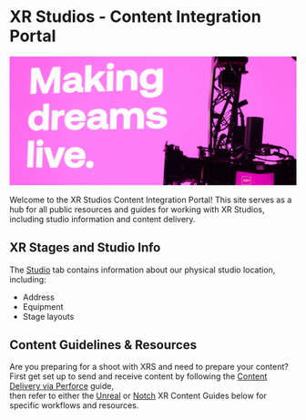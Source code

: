 # XR Studios - Content Integration Portal <!-- {docsify-ignore-all} -->

![XR Studios - Studio Image](img/xrs/studio-view-1-cropped.jpg)

<!-- <img src="getRandomHomepageImage()" alt="XR Studios - Studio View" id="xrs-studio-view"> -->

Welcome to the XR Studios Content Integration Portal! This site serves as a hub for all public resources and guides for working with XR Studios, including studio information and content delivery.

## XR Stages and Studio Info

The [Studio](docs/studios/hollywood/studioInfo.md) tab contains information about our physical studio location, including:

- Address
- Equipment
- Stage layouts

## Content Guidelines & Resources

Are you preparing for a shoot with XRS and need to prepare your content?  
First get set up to send and receive content by following the [Content Delivery via Perforce](docs/content/perforce.md) guide,  
then refer to either the [Unreal](docs/content/unreal.md) or [Notch](docs/content/notch.md) XR Content Guides below for specific workflows and resources.
